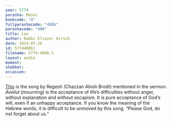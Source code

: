 ```yaml
---
year: 5774
parasha: Masei
bookcode: "4"
fullparashacode: "408b"
parashacode: "408"
title: Leo
author: Rabbi Eliezer Hirsch
date: 2014-07-26
id: 5774408b1
filename: 5774-408b-1
layout: audio
moment: 
shabbat: 
occasion: 
---
```


[This](https://www.youtube.com/watch?v=Xtf2RQw9ei0) is the song by Regesh (Chazzan Abish Brodt) mentioned in the sermon. *Aveilut* (mourning) is the acceptance of life’s difficulties without anger, without explanation and without escapism. It is pure acceptance of God’s will, even if an unhappy acceptance. If you know the meaning of the Hebrew words, it is difficult to be unmoved by this song. “Please God, do not forget about us.”